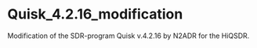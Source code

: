 # Quisk_4.2.16_modification
Modification of the SDR-program Quisk v.4.2.16 by N2ADR for the HiQSDR.
